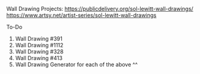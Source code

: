 Wall Drawing Projects:
https://publicdelivery.org/sol-lewitt-wall-drawings/
https://www.artsy.net/artist-series/sol-lewitt-wall-drawings

To-Do

1. Wall Drawing #391
2. Wall Drawing #1112
3. Wall Drawing #328
4. Wall Drawing #413
5. Wall Drawing Generator for each of the above ^^
